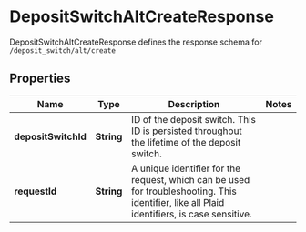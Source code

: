 

# DepositSwitchAltCreateResponse

DepositSwitchAltCreateResponse defines the response schema for `/deposit_switch/alt/create`

## Properties

| Name | Type | Description | Notes |
|------------ | ------------- | ------------- | -------------|
|**depositSwitchId** | **String** | ID of the deposit switch. This ID is persisted throughout the lifetime of the deposit switch. |  |
|**requestId** | **String** | A unique identifier for the request, which can be used for troubleshooting. This identifier, like all Plaid identifiers, is case sensitive. |  |



